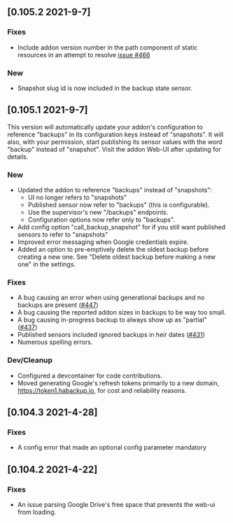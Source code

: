 ## [0.105.2 2021-9-7]
### Fixes
* Include addon version number in the path component of static resources in an attempt to resolve [issue #466](https://github.com/sabeechen/hassio-google-drive-backup/issues/466)

### New
* Snapshot slug id is now included in the backup state sensor. 

## [0.105.1 2021-9-7]
This version will automatically update your addon's configuration to reference "backups" in its configuration keys instead of "snapshots".  It will also, with your permission, start publishing its sensor values with the word "backup" instead of "snapshot".  Visit the addon Web-UI after updating for details. 

### New
* Updated the addon to reference "backups" instead of "snapshots":
   * UI no longer refers to "snapshots"
   * Published sensor now refer to "backups" (this is configurable).
   * Use the supervisor's new "/backups" endpoints.
   * Configuration options now refer only to "backups".
* Add config option "call_backup_snapshot" for if you still want published sensors to refer to "snapshots"
* Improved error messaging when Google credentials expire.
* Added an option to pre-emptively delete the oldest backup before creating a new one.  See "Delete oldest backup before making a new one" in the settings.

### Fixes
* A bug causing an error when using generational backups and no backups are present ([#447](https://github.com/sabeechen/hassio-google-drive-backup/issues/447))
* A bug causing the reported addon sizes in backups to be way too small.
* A bug causing in-progress backup to always show up as "partial" ([#437](https://github.com/sabeechen/hassio-google-drive-backup/issues/437))
* Published sensors included ignored backups in heir dates ([#431](https://github.com/sabeechen/hassio-google-drive-backup/issues/431))
* Numerous spelling errors.

### Dev/Cleanup
* Configured a devcontainer for code contributions.
* Moved generating Google's refresh tokens primarily to a new domain, https://token1.habackup.io, for cost and reliability reasons.

## [0.104.3 2021-4-28]
### Fixes
- A config error that made an optional config parameter mandatory


## [0.104.2 2021-4-22]
### Fixes
- An issue parsing Google Drive's free space that prevents the web-ui from loading.

